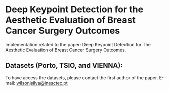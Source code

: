 # Deep Keypoint Detection for the Aesthetic Evaluation of Breast Cancer Surgery Outcomes
Implementation related to the paper: Deep Keypoint Detection for The Aesthetic Evaluation of Breast Cancer Surgery Outcomes.


## Datasets (Porto, TSIO, and VIENNA): 
To have access the datasets, please contact the first author of the paper. E-mail: wilsonjsilva@inesctec.pt
